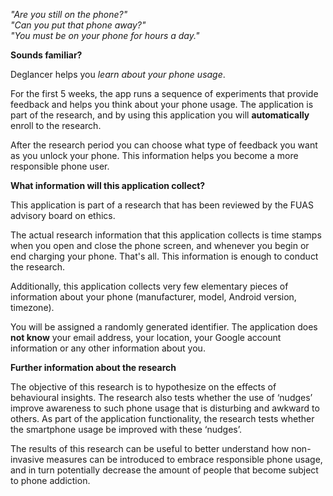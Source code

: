 <i>"Are you still on the phone?"</i><br>
<i>"Can you put that phone away?"</i><br>
<i>"You must be on your phone for hours a day."</i>

<b>Sounds familiar?</b>

Deglancer helps you <i>learn about your phone usage</i>.

For the first 5 weeks, the app runs a sequence of experiments that provide feedback and helps you think about your phone usage. The application is part of the research, and by using this application you will <b>automatically</b> enroll to the research.

After the research period you can choose what type of feedback you want as you unlock your phone. This information helps you become a more responsible phone user.

<b>What information will this application collect?</b>

This application is part of a research that has been reviewed by the FUAS advisory board on ethics.

The actual research information that this application collects is time stamps when you open and close the phone screen, and whenever you begin or end charging your phone. That's all. This information is enough to conduct the research.

Additionally, this application collects very few elementary pieces of information about your phone (manufacturer, model, Android version, timezone).

You will be assigned a randomly generated identifier. The application does <b>not know</b> your email address, your location, your Google account information or any other information about you.

<b>Further information about the research</b>

The objective of this research is to hypothesize on the effects of behavioural insights. The research also tests whether the use of ‘nudges’ improve awareness to such phone usage that is disturbing and awkward to others. As part of the application functionality, the research tests whether the smartphone usage be improved with these ‘nudges’.

The results of this research can be useful to better understand how non-invasive measures can be introduced to embrace responsible phone usage, and in turn potentially decrease the amount of people that become subject to phone addiction.
